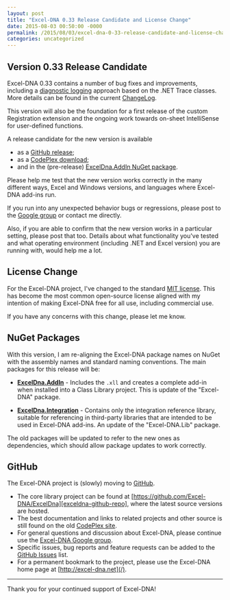 ```yaml
---
layout: post
title: "Excel-DNA 0.33 Release Candidate and License Change"
date: 2015-08-03 00:50:00 -0000
permalink: /2015/08/03/excel-dna-0-33-release-candidate-and-license-change/
categories: uncategorized
---
```

## Version 0.33 Release Candidate

Excel-DNA 0.33 contains a number of bug fixes and improvements, including a [diagnostic logging][diagnostic-logging] approach based on the .NET Trace classes. More details can be found in the current [ChangeLog][changelog].

This version will also be the foundation for a first release of the custom Registration extension and the ongoing work towards on-sheet IntelliSense for user-defined functions.

A release candidate for the new version is available

* as a [GitHub release][github-release];
* as a [CodePlex download][codeplex-release];
* and in the (pre-release) [ExcelDna.AddIn NuGet package][addin-nupkg].

Please help me test that the new version works correctly in the many different ways, Excel and Windows versions, and languages where Excel-DNA add-ins run.

If you run into any unexpected behavior bugs or regressions, please post to the [Google group][excel-dna-group] or contact me directly.

Also, if you are able to confirm that the new version works in a particular setting, please post that too. Details about what functionality you've tested and what operating environment (including .NET and Excel version) you are running with, would help me a lot.


## License Change

For the Excel-DNA project, I've changed to the standard [MIT license][mit-license]. This has become the most common open-source license aligned with my intention of making Excel-DNA free for all use, including commercial use.

If you have any concerns with this change, please let me know.


## NuGet Packages

With this version, I am re-aligning the Excel-DNA package names on NuGet with the assembly names and standard naming conventions. The main packages for this release will be:

* **[ExcelDna.AddIn][addin-nupkg]** - Includes the `.xll` and creates a complete add-in when installed into a Class Library project. This is update of the "Excel-DNA" package.

* **[ExcelDna.Integration][integration-nupkg]** - Contains only the integration reference library, suitable for referencing in third-party libraries that are intended to be used in Excel-DNA add-ins. An update of the "Excel-DNA.Lib" package.

The old packages will be updated to refer to the new ones as dependencies, which should allow package updates to work correctly.


## GitHub

The Excel-DNA project is (slowly) moving to [GitHub][exceldna-github-home].

* The core library project can be found at [https://github.com/Excel-DNA/ExcelDna][exceldna-github-repo], where the latest source versions are hosted.
* The best documentation and links to related projects and other source is still found on the old [CodePlex site][exceldna-codeplex].
* For general questions and discussion about Excel-DNA, please continue use the [Excel-DNA Google group][excel-dna-group].
* Specific issues, bug reports and feature requests can be added to the [GitHub Issues][exceldna-github-issues] list.
* For a permanent bookmark to the project, please use the Excel-DNA home page at [http://excel-dna.net](/).

---

Thank you for your continued support of Excel-DNA!

[diagnostic-logging]: https://github.com/Excel-DNA/ExcelDna/wiki/Diagnostic-Logging
[changelog]: https://github.com/Excel-DNA/ExcelDna/blob/master/Distribution/ChangeLog.txt
[github-release]: https://github.com/Excel-DNA/ExcelDna/releases/tag/v0.33.7-rc1
[codeplex-release]: https://exceldna.codeplex.com/releases/view/616591
[addin-nupkg]: https://www.nuget.org/packages/ExcelDna.AddIn/
[excel-dna-group]: https://groups.google.com/forum/#!forum/exceldna
[mit-license]: https://github.com/Excel-DNA/ExcelDna/blob/master/LICENSE.txt
[exceldna-github-home]: https://github.com/Excel-DNA
[exceldna-github-repo]: https://github.com/Excel-DNA/ExcelDna/
[exceldna-codeplex]: https://exceldna.codeplex.com
[exceldna-github-issues]: https://github.com/Excel-DNA/ExcelDna/issues/
[integration-nupkg]: https://www.nuget.org/packages/ExcelDna.Integration/

